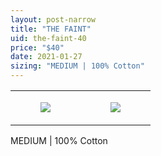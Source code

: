 ```yaml
---
layout: post-narrow
title: "THE FAINT"
uid: the-faint-40
price: "$40"
date: 2021-01-27
sizing: "MEDIUM | 100% Cotton"
---
```




<table style="width:100%;"><tr><td style="vertical-align:top;">
      <figure class="tmblr-full" data-orig-height="2048" data-orig-width="1365" data-orig-src="https://concertshirts.netlify.app/shirts/0181/0181-01.jpg"><img src="https://64.media.tumblr.com/e4bd3223082f7494c24633a29aadfc01/a0a9a0608e546286-d0/s540x810/ef8827c77be6ad1d9508083a29cc02814508d9ad.jpg" data-orig-height="2048" data-orig-width="1365" data-orig-src="https://concertshirts.netlify.app/shirts/0181/0181-01.jpg"/></figure></td>
    <td style="vertical-align:top;">
      <figure class="tmblr-full" data-orig-height="2048" data-orig-width="1365" data-orig-src="https://concertshirts.netlify.app/shirts/0181/0181-02.jpg"><img src="https://64.media.tumblr.com/5d8dcb97834d1c07af18a0e12a692388/a0a9a0608e546286-3f/s540x810/7c5c3e292120945c1f80d97cb25f054eef60f5ab.jpg" data-orig-height="2048" data-orig-width="1365" data-orig-src="https://concertshirts.netlify.app/shirts/0181/0181-02.jpg"/></figure></td>
  </tr></table><p>
  MEDIUM | 100% Cotton
</p>
